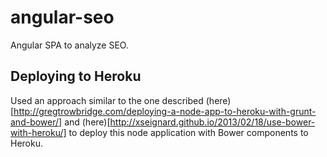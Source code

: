 angular-seo
===========

Angular SPA to analyze SEO.

## Deploying to Heroku

Used an approach similar to the one described (here)[http://gregtrowbridge.com/deploying-a-node-app-to-heroku-with-grunt-and-bower/]
and (here)[http://xseignard.github.io/2013/02/18/use-bower-with-heroku/] to deploy this node application with Bower components to Heroku.
